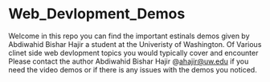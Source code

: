 # Web_Devlopment_Demos
<p> Welcome in this repo you can find the important estinals demos given by 
Abdiwahid Bishar Hajir a student at the Univeristy of Washington. Of
Various clinet side web devlopment topics you would typically cover and encounter
  Please contact the author Abdiwahid Bishar Hajir @<a href="mailto:ahajir@uw.edu">ahajir@uw.edu</a> if you need the video demos
or if there is any issues with the demos you noticed. </p>
